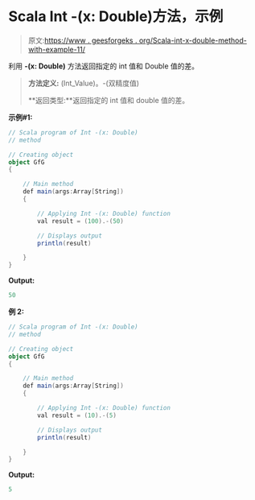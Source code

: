 # Scala Int -(x: Double)方法，示例

> 原文:[https://www . geesforgeks . org/Scala-int-x-double-method-with-example-11/](https://www.geeksforgeeks.org/scala-int-x-double-method-with-example-11/)

利用 **-(x: Double)** 方法返回指定的 int 值和 Double 值的差。

> **方法定义:** (Int_Value)。-(双精度值)
> 
> **返回类型:**返回指定的 int 值和 double 值的差。

**示例#1:**

```scala
// Scala program of Int -(x: Double)
// method

// Creating object
object GfG
{ 

    // Main method
    def main(args:Array[String])
    {

        // Applying Int -(x: Double) function
        val result = (100).-(50)

        // Displays output
        println(result)

    }
} 
```

**Output:**

```scala
50

```

**例 2:**

```scala
// Scala program of Int -(x: Double)
// method

// Creating object
object GfG
{ 

    // Main method
    def main(args:Array[String])
    {

        // Applying Int -(x: Double) function
        val result = (10).-(5)

        // Displays output
        println(result)

    }
} 
```

**Output:**

```scala
5

```